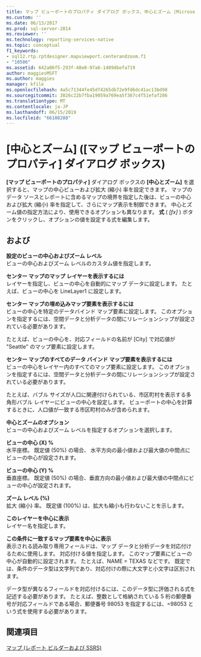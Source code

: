 ```yaml
---
title: マップ ビューポートのプロパティ ダイアログ ボックス、中心とズーム |Microsoft Docs
ms.custom: ''
ms.date: 06/13/2017
ms.prod: sql-server-2014
ms.reviewer: ''
ms.technology: reporting-services-native
ms.topic: conceptual
f1_keywords:
- sql12.rtp.rptdesigner.mapviewport.centerandzoom.f1
- "10506"
ms.assetid: 642a06f5-293f-48e0-97a6-1489dbefa719
author: maggiesMSFT
ms.author: maggies
manager: kfile
ms.openlocfilehash: 4a5c71344fe45df4265db72e9fd6dc41ac13bd98
ms.sourcegitcommit: 3026c22b7fba19059a769ea5f367c4f51efaf286
ms.translationtype: MT
ms.contentlocale: ja-JP
ms.lasthandoff: 06/15/2019
ms.locfileid: "66108288"
---
```

# <a name="map-viewport-properties-dialog-box-center-and-zoom"></a>[中心とズーム] ([マップ ビューポートのプロパティ] ダイアログ ボックス)
  **[マップ ビューポートのプロパティ]** ダイアログ ボックスの **[中心とズーム]** を選択すると、マップの中心ビューおよび拡大 (縮小) 率を設定できます。 マップのデータ ソースとレポートに含めるマップの境界を指定した後は、ビューの中心および拡大 (縮小) 率を指定して、さらにマップ表示を制御できます。 中心とズーム値の指定方法により、使用できるオプションも異なります。 **式** ( *[fx]* ) ボタンをクリックし、オプションの値を設定する式を編集します。  
  
## <a name="options"></a>および  
 **設定のビューの中心およびズーム レベル**  
 ビューの中心およびズーム レベルのカスタム値を指定します。  
  
 **センター マップのマップ レイヤーを表示するには**  
 レイヤーを指定し、ビューの中心を自動的にマップ データに設定します。 たとえば、ビューの中心を LineLayer1 に設定します。  
  
 **センター マップの埋め込みマップ要素を表示するには**  
 ビューの中心を特定のデータバインド マップ要素に設定します。 このオプションを指定するには、空間データと分析データの間にリレーションシップが設定されている必要があります。  
  
 たとえば、ビューの中心を、対応フィールドの名前が [City] で対応値が "Seattle" のマップ要素に設定します。  
  
 **センター マップのすべてのデータ バインド マップ要素を表示するには**  
 ビューの中心をレイヤー内のすべてのマップ要素に設定します。 このオプションを指定するには、空間データと分析データの間にリレーションシップが設定されている必要があります。  
  
 たとえば、バブル サイズが人口に関連付けられている、市区町村を表示する多角形バブル レイヤーにビューの中心を設定します。 ビューポートの中心を計算するときに、人口値が一致する市区町村のみが含められます。  
  
 **中心とズームのオプション**  
 ビューの中心およびズーム レベルを指定するオプションを選択します。  
  
 **ビューの中心 (X) %**  
 水平座標。 既定値 (50%) の場合、 水平方向の最小値および最大値の中間点にビューの中心が設定されます。  
  
 **ビューの中心 (Y) %**  
 垂直座標。 既定値 (50%) の場合、垂直方向の最小値および最大値の中間点にビューの中心が設定されます。  
  
 **ズーム レベル (%)**  
 拡大 (縮小) 率。 既定値 (100%) は、拡大も縮小も行わないことを示します。  
  
 **このレイヤーを中心に表示**  
 レイヤー名を指定します。  
  
 **この条件に一致するマップ要素を中心に表示**  
 表示される読み取り専用フィールドは、マップ データと分析データを対応付けるために使用します。 対応付ける値を指定します。 このマップ要素にビューの中心が自動的に設定されます。 たとえば、NAME = TEXAS などです。 既定では、条件のデータ型は文字列であり、対応付けの際に大文字と小文字は区別されます。  
  
 データ型が異なるフィールドを対応付けるには、このデータ型に評価される式を記述する必要があります。 たとえば、整数として格納されている 5 桁の郵便番号が対応フィールドである場合、郵便番号 98053 を指定するには、=98053 という式を使用する必要があります。  
  
## <a name="see-also"></a>関連項目  
 [マップ (レポート ビルダーおよび SSRS)](report-design/maps-report-builder-and-ssrs.md)  
  
  
